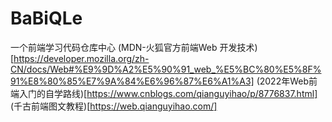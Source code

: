 # BaBiQLe
一个前端学习代码仓库中心
(MDN-火狐官方前端Web 开发技术)[https://developer.mozilla.org/zh-CN/docs/Web#%E9%9D%A2%E5%90%91_web_%E5%BC%80%E5%8F%91%E8%80%85%E7%9A%84%E6%96%87%E6%A1%A3]
(2022年Web前端入门的自学路线)[https://www.cnblogs.com/qianguyihao/p/8776837.html]
(千古前端图文教程)[https://web.qianguyihao.com/]